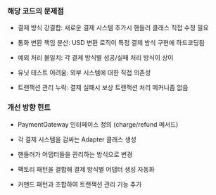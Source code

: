 ### 해당 코드의 문제점

- 결제 방식 강결합: 새로운 결제 시스템 추가시 핸들러 클래스 직접 수정 필요

- 통화 변환 책임 분산: USD 변환 로직이 특정 결제 방식 구현에 하드코딩됨

- 예외 처리 불일치: 각 결제 방식별 성공/실패 처리 방식이 상이

- 유닛 테스트 어려움: 외부 시스템에 대한 직접 의존성

- 트랜잭션 관리 누락: 결제 실패시 보상 트랜잭션 처리 메커니즘 없음

### 개선 방향 힌트

- PaymentGateway 인터페이스 정의 (charge/refund 메서드)

- 각 결제 시스템을 감싸는 Adapter 클래스 생성

- 핸들러가 어댑터들을 관리하는 방식으로 변경

- 팩토리 패턴을 결합해 결제 방식별 어댑터 생성 자동화

- 커맨드 패턴과 조합하여 트랜잭션 관리 기능 추가